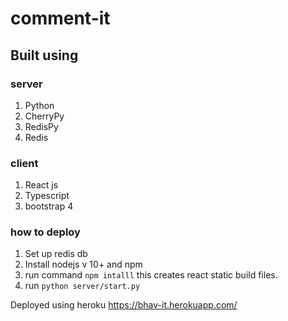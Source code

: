 # comment-it

## Built using

### server

1. Python
2. CherryPy
3. RedisPy
4. Redis


### client

1. React js
2. Typescript
3. bootstrap 4


### how to deploy

1. Set up redis db
3. Install nodejs v 10+ and npm 
3. run command `npm intalll` this creates react static build files.
4. run `python server/start.py`


Deployed using heroku https://bhav-it.herokuapp.com/
